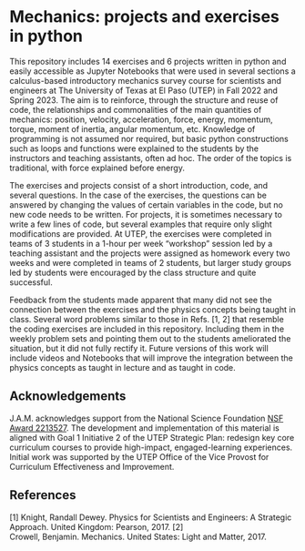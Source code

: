 # Mechanics: projects and exercises in python

This repository includes 14 exercises and 6 projects written in python and easily accessible as Jupyter Notebooks that were used in several sections a calculus-based introductory mechanics survey course for scientists and engineers at The University of Texas at El Paso (UTEP) in Fall 2022 and Spring 2023. The aim is to reinforce, through the structure and reuse of code, the relationships and commonalities of the main quantities of mechanics: position, velocity, acceleration, force, energy, momentum, torque, moment of inertia, angular momentum, etc. Knowledge of programming is not assumed nor required, but basic python constructions such as loops and functions were explained to the students by the instructors and teaching assistants, often ad hoc. The order of the topics is traditional, with force explained before energy. 

The exercises and projects consist of a short introduction, code, and several questions. In the case of the exercises, the questions can be answered by changing the values of certain variables in the code, but no new code needs to be written. For projects, it is sometimes necessary to write a few lines of code, but several examples that require only slight modifications are provided. At UTEP, the exercises were completed in teams of 3 students in a 1-hour per week “workshop” session led by a teaching assistant and the projects were assigned as homework every two weeks and were completed in teams of 2 students, but larger study groups led by students were encouraged by the class structure and quite successful.

Feedback from the students made apparent that many did not see the connection between the exercises and the physics concepts being taught in class. Several word problems similar to those in Refs. [1, 2] that resemble the coding exercises are included in this repository. Including them in the weekly problem sets and pointing them out to the students ameliorated the situation, but it did not fully rectify it. Future versions of this work will include videos and Notebooks that will improve the integration between the physics concepts as taught in lecture and as taught in code. 

## Acknowledgements

J.A.M. acknowledges support from the National Science Foundation [NSF Award 2213527](https://www.nsf.gov/awardsearch/showAward?AWD_ID=2213527&HistoricalAwards=false). The development and implementation of this material is aligned with Goal 1 Initiative 2 of the UTEP Strategic Plan: redesign key core curriculum courses to provide high-impact, engaged-learning experiences. Initial work was supported by the UTEP Office of the Vice Provost for Curriculum Effectiveness and Improvement. 

## References

[1] Knight, Randall Dewey. Physics for Scientists and Engineers: A Strategic Approach. United Kingdom: Pearson, 2017.
[2] Crowell, Benjamin. Mechanics. United States: Light and Matter, 2017.
